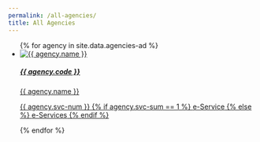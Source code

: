 ```yaml
---
permalink: /all-agencies/
title: All Agencies
---
```


<div class="list-container">
  <ul class="vertical-list">    
   {%   for agency in site.data.agencies-ad   %}
    <li class="list-item">
      <a href="/agency/{{ agency.code }}" >
        <div class="list-item">
            <img src="{{ agency.image-url }}" alt="{{ agency.name }}" />
        </div>
        <div class="list-item-text">
            <h5>{{ agency.code }}</h5>
            <p> {{ agency.name }}</p>          
        </div> 
        <span class="num-of-eservices"><p>{{ agency.svc-num }} {% if agency.svc-sum == 1 %} <span>e-Service</span> {% else %} <span>e-Services</span> {% endif %}</p>
        </span>
      </a>     
    </li>          
  {%  endfor  %}  
  </ul>
</div>
